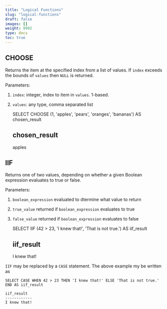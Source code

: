 ```yaml
---
title: "Logical Functions"
slug: "logical-functions"
draft: false
images: []
weight: 9992
type: docs
toc: true
---
```


## CHOOSE
<!-- if version [gte SQL Server 2012] -->

Returns the item at the specified index from a list of values. If `index` exceeds the bounds of `values` then `NULL` is returned.

Parameters:

1. `index`: integer, index to item in `values`. 1-based.
1. `values`: any type, comma separated list


    SELECT CHOOSE (1, 'apples', 'pears', 'oranges', 'bananas') AS chosen_result

    chosen_result
    -------------
    apples

<!-- end version if -->

## IIF
<!-- if version [gte SQL Server 2012] -->

Returns one of two values, depending on whether a given Boolean expression evaluates to true or false.

Parameters:

1. `boolean_expression` evaluated to dtermine what value to return
1. `true_value` returned if `boolean_expression` evaluates to true
1. `false_value` returned if `boolean_expression` evaluates to false


    SELECT IIF (42 > 23, 'I knew that!', 'That is not true.') AS iif_result

    iif_result
    ------------
    I knew that!

<!-- end version if -->

<!-- if version [lt SQL Server 2012] -->

`IIF` may be replaced by a `CASE` statement. The above example my be written as

    SELECT CASE WHEN 42 > 23 THEN 'I knew that!' ELSE 'That is not true.' END AS iif_result

    iif_result
    ------------
    I knew that!

<!-- end version if -->







